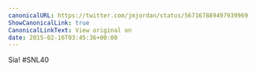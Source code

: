 ```yaml
---
canonicalURL: https://twitter.com/jmjordan/status/567167889497939969
ShowCanonicalLink: true
CanonicalLinkText: View original on
date: 2015-02-16T03:45:36+00:00
---
```

Sia! #SNL40